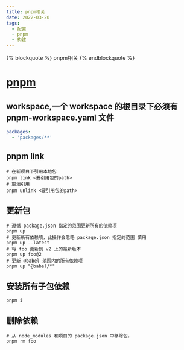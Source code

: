 ```yaml
---
title: pnpm相关
date: 2022-03-20
tags:
  - 配置
  - pnpm
  - 构建
---
```


{% blockquote %} pnpm相关 {% endblockquote %}

<!--more-->

# [pnpm](https://pnpm.io/zh/)

## workspace,一个 workspace 的根目录下必须有 pnpm-workspace.yaml 文件

``` yaml
packages:
  - 'packages/**'
```

## pnpm link

``` shell
# 在新项目下引用本地包
pnpm link <要引用包的path>
# 取消引用
pnpm unlink <要引用包的path>
```

## 更新包

``` shell
# 遵循 package.json 指定的范围更新所有的依赖项
pnpm up
# 更新所有依赖项，此操作会忽略 package.json 指定的范围 慎用
pnpm up --latest
# 将 foo 更新到 v2 上的最新版本
pnpm up foo@2
# 更新 @babel 范围内的所有依赖项
pnpm up "@babel/*"
```

## 安装所有子包依赖

```shell
pnpm i 
```

## 删除依赖

```shell
# 从 node_modules 和项目的 package.json 中移除包。
pnpm rm foo
```
